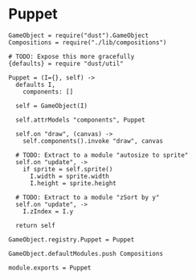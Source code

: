 Puppet
======

    GameObject = require("dust").GameObject
    Compositions = require("./lib/compositions")
    
    # TODO: Expose this more gracefully
    {defaults} = require "dust/util"

    Puppet = (I={}, self) ->
      defaults I,
        components: []

      self = GameObject(I)

      self.attrModels "components", Puppet

      self.on "draw", (canvas) ->
        self.components().invoke "draw", canvas

      # TODO: Extract to a module "autosize to sprite"
      self.on "update", ->
        if sprite = self.sprite()
          I.width = sprite.width
          I.height = sprite.height

      # TODO: Extract to a module "zSort by y"
      self.on "update", ->
        I.zIndex = I.y

      return self

    GameObject.registry.Puppet = Puppet

    GameObject.defaultModules.push Compositions

    module.exports = Puppet

